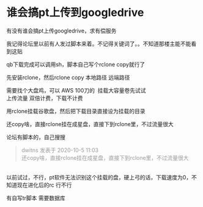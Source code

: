 # 谁会搞pt上传到googledrive


有没有谁会搞pt上传googledrive，求有偿服务

我记得论坛里以前有人发过脚本来着。不记得关键词了。。不知道那楼主能不能看到这贴

qb下载完成可以调用sh，脚本自己写个rclone copy就行了

先安装rclone，然后rclone copy 本地路径 远端路径

需要找个大盘鸡，可以 AWS 100刀的&nbsp;&nbsp;挂载大容量卷先试试<br />
上传流量 双倍计费，下载不计费

用rclone挂载谷歌盘，然后把下载目录直接设为挂载的目录

还copy啥，直接rclone挂在成星盘，直接下到rclone里，不过流量很大

论坛有脚本的，自己搜搜

<div class="quote"><blockquote><font color="#999999">dwitns 发表于 2020-10-5 11:03</font><br />
<font color="#999999">还copy啥，直接rclone挂在成星盘，直接下到rclone里，不过流量很大</font></blockquote></div><br />
以前试过，不行，pt软件无法识别这个挂载的盘，硬上弓的话，下载速度为0，不知道现在进化后的rc 行不行

有自写tr脚本 需要数据库

